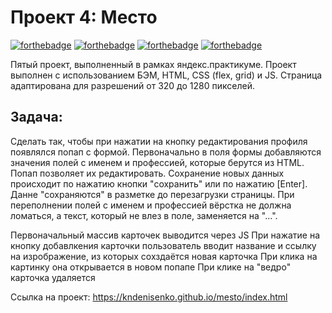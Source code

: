 # Проект 4: Место

[![forthebadge](https://forthebadge.com/images/badges/built-with-love.svg)](https://forthebadge.com)
[![forthebadge](https://forthebadge.com/images/badges/uses-html.svg)](https://forthebadge.com)
[![forthebadge](https://forthebadge.com/images/badges/uses-css.svg)](https://forthebadge.com)
[![forthebadge](https://forthebadge.com/images/badges/uses-js.svg)](https://forthebadge.com)

Пятый проект, выполненный в рамках яндекс.практикуме.
Проект выполнен с использованием БЭМ, HTML, CSS (flex, grid) и JS. Страница адаптирована для разрешений от 320 до 1280 пикселей.

## Задача:
Сделать так, чтобы при нажатии на кнопку редактирования профиля появлялся попап с формой. Первоначально в поля формы добавляются значения полей с именем и профессией, которые берутся из HTML. Попап позволяет их редактировать. Сохранение новых данных происходит по нажатию кнопки "сохранить" или по нажатию [Enter]. Данне "сохраняются" в разметке до перезагрузки страницы. При переполнении полей с именем и профессией вёрстка не должна ломаться, а текст, который не влез в поле, заменяется на "...".

Первоначальный массив карточек выводится через JS
При нажатие на кнопку добавлкения карточки пользователь вводит название и ссылку на изрображение, из которых сохздаётся новая карточка
При клика на картинку она открывается в новом попапе
При клике на "ведро" карточка удаляется

Ссылка на проект: https://kndenisenko.github.io/mesto/index.html
